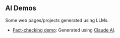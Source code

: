## AI Demos

Some web pages/projects generated using LLMs.

- [Fact-checking demo](#): Generated using [Claude AI](https://claude.ai/public/artifacts/48094419-4322-4838-8b3e-59031e2c3fa4).